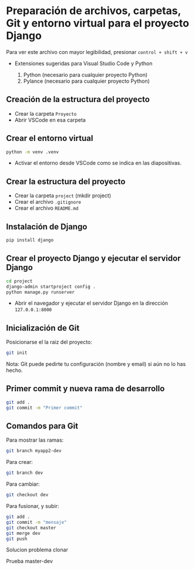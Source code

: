 # Preparación de archivos, carpetas, Git y entorno virtual para el proyecto Django

Para ver este archivo con mayor legibilidad, presionar `control + shift + v`

- Extensiones sugeridas para Visual Studio Code y Python

    1. Python (necesario para cualquier proyecto Python)
    2. Pylance (necesario para cualquier proyecto Python)

## Creación de la estructura del proyecto

- Crear la carpeta `Proyecto`
- Abrir VSCode en esa carpeta

## Crear el entorno virtual

```bash
python -m venv .venv
```

- Activar el entorno desde VSCode como se indica en las diapositivas.

## Crear la estructura del proyecto

- Crear la carpeta `project` (mkdir project)
- Crear el archivo `.gitignore`
- Crear el archivo `README.md`

## Instalación de Django

```bash
pip install django
```

## Crear el proyecto Django y ejecutar el servidor Django

```bash
cd project
django-admin startproject config .
python manage.py runserver
```

- Abrir el navegador y ejecutar el servidor Django en la dirección `127.0.0.1:8000`

## Inicialización de Git

Posicionarse el la raiz del proyecto:

```bash
git init
```

Nota: Git puede pedirte tu configuración (nombre y email) si aún no lo has hecho.

## Primer commit y nueva rama de desarrollo

```bash
git add .
git commit -m "Primer commit"
```

## Comandos para Git

Para mostrar las ramas:
```bash
git branch myapp2-dev
```

Para crear:
```bash
git branch dev
```

Para cambiar:
```bash
git checkout dev
```

Para fusionar, y subir:
```bash
git add .
git commit -m "mensaje"
git checkout master
git merge dev
git push
```
Solucion problema clonar

Prueba master-dev
